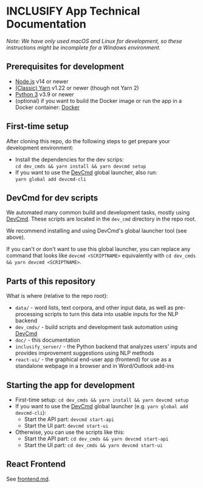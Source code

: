# INCLUSIFY App Technical Documentation

_Note: We have only used macOS and Linux for development, so these instructions might be incomplete for a Windows environment._

## Prerequisites for development

- [Node.js](https://nodejs.org/en/) v14 or newer
- [(Classic) Yarn](https://classic.yarnpkg.com/lang/en/) v1.22 or newer (though not Yarn 2)
- [Python 3](https://www.python.org/) v3.9 or newer
- (optional) if you want to build the Docker image or run the app in a Docker container: [Docker](https://www.docker.com/)

## First-time setup

After cloning this repo, do the following steps to get prepare your development environment:

- Install the dependencies for the dev scrips:  
  `cd dev_cmds && yarn install && yarn devcmd setup`
- If you want to use the [DevCmd](https://github.com/XITASO/devcmd) global launcher, also run:  
  `yarn global add devcmd-cli`

## DevCmd for dev scripts

We automated many common build and development tasks, mostly using [DevCmd](https://github.com/XITASO/devcmd). These scripts are located in the `dev_cmd` directory in the repo root.

We recommend installing and using DevCmd's global launcher tool (see above).

If you can't or don't want to use this global launcher, you can replace any command that looks like `devcmd <SCRIPTNAME>` equivalently with `cd dev_cmds && yarn devcmd <SCRIPTNAME>`.

## Parts of this repository

What is where (relative to the repo root):

- `data/` - word lists, text corpora, and other input data, as well as pre-processing scripts to turn this data into usable inputs for the NLP backend
- `dev_cmds/` - build scripts and development task automation using [DevCmd](https://github.com/XITASO/devcmd)
- `doc/` - this documentation
- `inclusify_server/` - the Python backend that analyzes users' inputs and provides improvement suggestions using NLP methods
- `react-ui/` - the graphical end-user app (frontend) for use as a standalone webpage in a browser and in Word/Outlook add-ins

## Starting the app for development

- First-time setup: `cd dev_cmds && yarn install && yarn devcmd setup`
- If you want to use the [DevCmd](https://github.com/XITASO/devcmd) global launcher (e.g. `yarn global add devcmd-cli`):
  - Start the API part: `devcmd start-api`
  - Start the UI part: `devcmd start-ui`
- Otherwise, you can use the scripts like this:
  - Start the API part: `cd dev_cmds && yarn devcmd start-api`
  - Start the UI part: `cd dev_cmds && yarn devcmd start-ui`

## React Frontend

See [frontend.md](./frontend.md).
